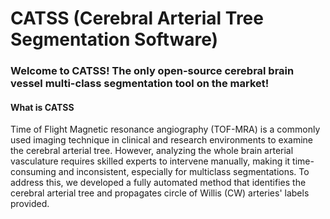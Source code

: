 # CATSS (Cerebral Arterial Tree Segmentation Software)

<h3> Welcome to CATSS! The only open-source cerebral brain vessel multi-class segmentation tool on the market! <img 
 </h3>

 <h4> What is CATSS</h4>
 
 Time of Flight Magnetic resonance angiography (TOF-MRA) is a commonly used imaging technique in clinical and research environments to examine the cerebral arterial tree. However, analyzing the whole brain arterial vasculature requires skilled experts to intervene manually, making it time-consuming and inconsistent, especially for multiclass segmentations. To address this, we developed a fully automated method that identifies the cerebral arterial tree and propagates circle of Willis (CW) arteries' labels provided.
 
